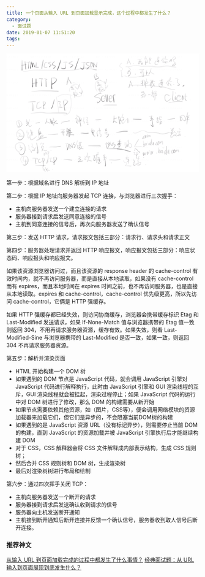 ```yaml
---
title: 一个页面从输入 URL 到页面加载显示完成，这个过程中都发生了什么？
category:
  - 面试题
date: 2019-01-07 11:51:20
tags:
---
```


![](/images/url-view/tcp.png)

第一步：根据域名进行 DNS 解析到 IP 地址

第二步：根据 IP 地址向服务器发起 TCP 连接，与浏览器进行三次握手：

- 主机向服务器发送一个建立连接的请求
- 服务器接到请求后发送同意连接的信号
- 主机到同意连接的信号后，再次向服务器发送了确认信号

第三步：发送 HTTP 请求，请求报文包括三部分：请求行、请求头和请求正文

第四步：服务器处理请求并返回 HTTP 响应报文，响应报文包括三部分：响应状态码、响应报头和响应报文。

如果该资源浏览器访问过，而且该资源的 response header 的 cache-control 有效时间内，就不再访问服务器，而是直接从本地读取，如果没有 cache-control 而有 expires，而且本地时间在 expires 时间之前，也不再访问服务器，也是直接从本地读取。expires 和 cache-control，cache-control 优先级更高，所以先访问 cache-control，它俩是 HTTP 强缓存。

如果 HTTP 强缓存都已经失效，则访问协商缓存，浏览器会携带缓存标识 Etag 和 Last-Modified 发送请求，如果 If-None-Match 值与浏览器携带的 Etag 值一致则返回 304，不用再请求服务器资源，缓存有效。如果失效，则看 Last-Modified-Sine 与浏览器携带的 Last-Modified 是否一致，如果一致，则返回 304 不再请求服务器资源。

第五步：解析并渲染页面

- HTML 开始构建一个 DOM 树
- 如果遇到的 DOM 节点是 JavaScript 代码，就会调用 JavaScript 引擎对 JavaScript 代码进行解释执行，此时由 JavaScript 引擎和 GUI 渲染线程的互斥，GUI 渲染线程就会被挂起，渲染过程停止；如果 JavaScript 代码的运行中对 DOM 树进行了修改，那么 DOM 的构建需要从新开始
- 如果节点需要依赖其他资源，如（图片，CSS等），便会调用网络模块的资源加载器来加载它们，但它们是异步的，不会阻塞当前DOM树的构建
- 如果遇到的是 JavaScript 资源 URL（没有标记异步），则需要停止当前 DOM 的构建，直到 JavaScript 的资源加载并被 JavaScript 引擎执行后才能继续构建 DOM
- 对于 CSS，CSS 解释器会将 CSS 文件解释成内部表示结构，生成 CSS 规则树；
- 然后合并 CSS 规则树和 DOM 树，生成渲染树
- 最后对渲染树树进行布局和绘制

第六步：通过四次挥手关闭 TCP：

- 主机向服务器发送一个断开的请求
- 服务器接到请求后发送确认收到请求的信号
- 服务器向主机发送断开通知
- 主机接到断开通知后断开连接并反馈一个确认信号，服务器收到取人信号后断开连接。

### 推荐神文

[从输入 URL 到页面加载完成的过程中都发生了什么事情？](http://fex.baidu.com/blog/2014/05/what-happen/)
[经典面试题：从 URL 输入到页面展现到底发生什么？
](https://blog.fundebug.com/2019/02/28/what-happens-from-url-to-webpage/)